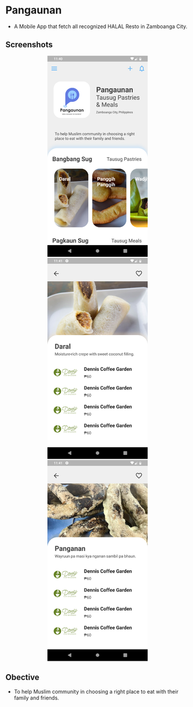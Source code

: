 # Pangaunan
- A Mobile App that fetch all recognized HALAL Resto in Zamboanga City.

## Screenshots
<p align="center">
    <img height="550" src="assets/images/Screenshot_1577245256.png">
    <img height="550" src="assets/images/Screenshot_1577245297.png">
    <img height="550" src="assets/images/Screenshot_1577245307.png">
</p>

## Obective
- To help Muslim community in choosing a right place to eat with their family and friends.


<!-- ## Getting Started

This project is a starting point for a Flutter application.

A few resources to get you started if this is your first Flutter project:

- [Lab: Write your first Flutter app](https://flutter.dev/docs/get-started/codelab)
- [Cookbook: Useful Flutter samples](https://flutter.dev/docs/cookbook)

For help getting started with Flutter, view our
[online documentation](https://flutter.dev/docs), which offers tutorials,
samples, guidance on mobile development, and a full API reference. -->
